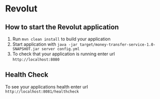 # Revolut

How to start the Revolut application
---

1. Run `mvn clean install` to build your application
1. Start application with `java -jar target/money-transfer-service-1.0-SNAPSHOT.jar server config.yml`
1. To check that your application is running enter url `http://localhost:8080`

Health Check
---

To see your applications health enter url `http://localhost:8081/healthcheck`

